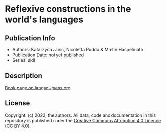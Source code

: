 # Reflexive constructions in the world's languages
## Publication Info
- Authors: Katarzyna Janic, Nicoletta Puddu & Martin Haspelmath
- Publication Date: not yet published
- Series: sidl
## Description
[Book page on langsci-press.org](http://langsci-press.org/catalog/book/284)
## License
Copyright: (c) 2023, the authors.
All data, code and documentation in this repository is published under the [Creative Commons Attribution 4.0 Licence](http://creativecommons.org/licenses/by/4.0/) (CC BY 4.0).
